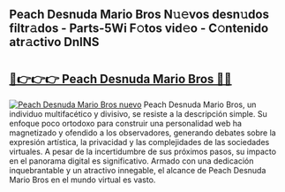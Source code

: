 ## Peach Desnuda Mario Bros N𝚞𝚎vos desn𝚞dos filtr𝚊dos - Parts-5Wi F𝚘tos vid𝚎o - C𝚘ntenido atr𝚊ctivo DnINS

# <h2><a href="http://mb367z.tromn.icu/?c=Peach+Desnuda+Mario+Bros">🔗👉👉👉 Peach Desnuda Mario Bros 🔗🔗</a></h2>

[![Peach Desnuda Mario Bros nuevo](https://i.imgur.com/pEAQMta.gif)](http://mb367z.tromn.icu/?c=Peach+Desnuda+Mario+Bros)
Peach Desnuda Mario Bros, un individuo multifacético y divisivo, se resiste a la descripción simple. Su enfoque poco ortodoxo para construir una personalidad web ha magnetizado y ofendido a los observadores, generando debates sobre la expresión artística, la privacidad y las complejidades de las sociedades virtuales. A pesar de la incertidumbre de sus próximos pasos, su impacto en el panorama digital es significativo. Armado con una dedicación inquebrantable y un atractivo innegable, el alcance de Peach Desnuda Mario Bros en el mundo virtual es vasto.
